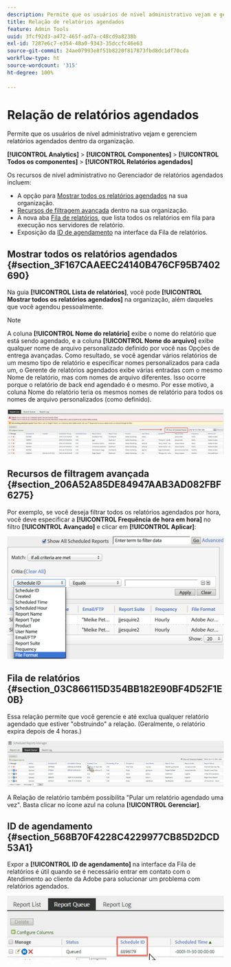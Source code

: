```yaml
---
description: Permite que os usuários de nível administrativo vejam e gerenciem relatórios agendados dentro da organização.
title: Relação de relatórios agendados
feature: Admin Tools
uuid: 3fcf92d3-a472-465f-ad7a-c48cd9a8238b
exl-id: 7287e6c7-e354-48a0-9343-35dccfc46e63
source-git-commit: 24ae07993e8f51b8220f817873fbd8dc1df70cda
workflow-type: ht
source-wordcount: '315'
ht-degree: 100%

---
```


# Relação de relatórios agendados

Permite que os usuários de nível administrativo vejam e gerenciem relatórios agendados dentro da organização.

**[!UICONTROL Analytics]** > **[!UICONTROL Componentes]** > **[!UICONTROL Todos os componentes]** > **[!UICONTROL Relatórios agendados]**

Os recursos de nível administrativo no Gerenciador de relatórios agendados incluem:

* A opção para [Mostrar todos os relatórios agendados](/help/components/scheduled-reports-admin.md#section_3F167CAAEEC24140B476CF95B7402690) na sua organização.
* [Recursos de filtragem avançada](/help/components/scheduled-reports-admin.md#section_206A52A85DE84947AAB3AD082FBF6275) dentro na sua organização.
* A nova aba [Fila de relatórios](/help/components/scheduled-reports-admin.md#section_03C866115D354BB182E90BF4D52F1E0B), que lista todos os relatórios em fila para execução nos servidores de relatório.
* Exposição da [ID de agendamento](/help/components/scheduled-reports-admin.md#section_568B70F4228C4229977CB85D2DCD53A1) na interface da Fila de relatórios.

## Mostrar todos os relatórios agendados {#section_3F167CAAEEC24140B476CF95B7402690}

Na guia **[!UICONTROL Lista de relatórios]**, você pode **[!UICONTROL Mostrar todos os relatórios agendados]** na organização, além daqueles que você agendou pessoalmente.

>[!NOTE]
>
>A coluna **[!UICONTROL Nome do relatório]** exibe o nome do relatório que está sendo agendado, e a coluna **[!UICONTROL Nome do arquivo]** exibe qualquer nome de arquivo personalizado definido por você nas Opções de entrega avançadas. Como resultado, se você agendar vários relatórios de um mesmo tipo de relatório e especificar nomes personalizados para cada um, o Gerente de relatórios agendados exibe várias entradas com o mesmo Nome de relatório, mas com nomes de arquivo diferentes. Isso ocorre porque o relatório de back end agendado é o mesmo. Por esse motivo, a coluna Nome do relatório teria os mesmos nomes de relatório para todos os nomes de arquivo personalizados (como definido).

![](assets/show_all_scheduled_reports.png)

## Recursos de filtragem avançada {#section_206A52A85DE84947AAB3AD082FBF6275}

Por exemplo, se você deseja filtrar todos os relatórios agendados por hora, você deve especificar a **[!UICONTROL Frequência de hora em hora]** no filtro **[!UICONTROL Avançado]** e clicar em **[!UICONTROL Aplicar]**:

![](assets/advanced_filtering_schedl_reports.png)

## Fila de relatórios {#section_03C866115D354BB182E90BF4D52F1E0B}

Essa relação permite que você gerencie e até exclua qualquer relatório agendado que estiver &quot;obstruindo&quot; a relação. (Geralmente, o relatório expira depois de 4 horas.)

![](assets/scheduled_reports_2.png)

A Relação de relatório também possibilita &quot;Pular um relatório agendado uma vez&quot;. Basta clicar no ícone azul na coluna **[!UICONTROL Gerenciar]**.

## ID de agendamento {#section_568B70F4228C4229977CB85D2DCD53A1}

Expor a **[!UICONTROL ID de agendamento]** na interface da Fila de relatórios é útil quando se é necessário entrar em contato com o Atendimento ao cliente da Adobe para solucionar um problema com relatórios agendados.

![](assets/schedule_id.png)
